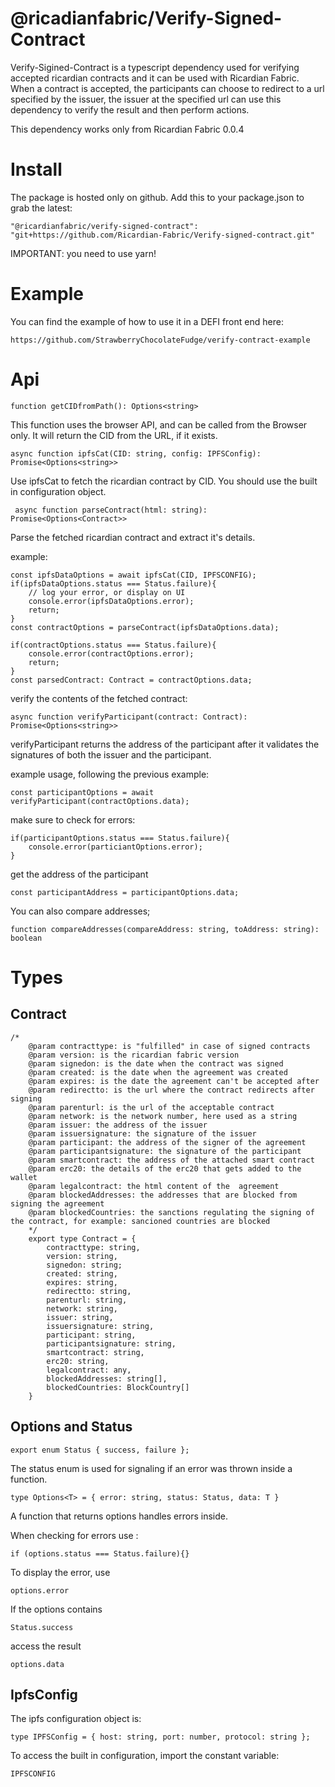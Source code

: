 # @ricadianfabric/Verify-Signed-Contract

Verify-Sigined-Contract is a typescript dependency used for verifying accepted ricardian contracts and it can be used with Ricardian Fabric. When a contract is accepted, the participants can choose to redirect to a url specified by the issuer, the issuer at the specified url can use this dependency to verify the result and then perform actions.

This dependency works only from Ricardian Fabric 0.0.4 

# Install
The package is hosted only on github.
Add this to your package.json to grab the latest:

    "@ricardianfabric/verify-signed-contract": "git+https://github.com/Ricardian-Fabric/Verify-signed-contract.git"
IMPORTANT: you need to use yarn!

# Example
You can find the example of how to use it in a DEFI front end here:
    
    https://github.com/StrawberryChocolateFudge/verify-contract-example


# Api

    function getCIDfromPath(): Options<string> 

This function uses the browser API, and can be called from the Browser only. It will return the CID from the URL, if it exists.


    async function ipfsCat(CID: string, config: IPFSConfig): Promise<Options<string>> 

Use ipfsCat to fetch the ricardian contract by CID. You should use the built in configuration object.


     async function parseContract(html: string): Promise<Options<Contract>>

Parse the fetched ricardian contract and extract it's details. 

example:

    const ipfsDataOptions = await ipfsCat(CID, IPFSCONFIG);
    if(ipfsDataOptions.status === Status.failure){
        // log your error, or display on UI
        console.error(ipfsDataOptions.error);
        return;
    }
    const contractOptions = parseContract(ipfsDataOptions.data);

    if(contractOptions.status === Status.failure){
        console.error(contractOptions.error);
        return;
    }
    const parsedContract: Contract = contractOptions.data;

verify the contents of the fetched contract:

    async function verifyParticipant(contract: Contract): Promise<Options<string>>

verifyParticipant returns the address of the participant after it validates the signatures of both the issuer and the participant.

example usage, following the previous example:

    const participantOptions = await verifyParticipant(contractOptions.data);

make sure to check for errors:

    if(participantOptions.status === Status.failure){
        console.error(particiantOptions.error);
    }

get the address of the participant

    const participantAddress = participantOptions.data;

You can also compare addresses;

    function compareAddresses(compareAddress: string, toAddress: string): boolean



# Types

## Contract
   
    /*
        @param contracttype: is "fulfilled" in case of signed contracts
        @param version: is the ricardian fabric version
        @param signedon: is the date when the contract was signed
        @param created: is the date when the agreement was created
        @param expires: is the date the agreement can't be accepted after
        @param redirectto: is the url where the contract redirects after signing
        @param parenturl: is the url of the acceptable contract
        @param network: is the network number, here used as a string
        @param issuer: the address of the issuer
        @param issuersignature: the signature of the issuer
        @param participant: the address of the signer of the agreement
        @param participantsignature: the signature of the participant
        @param smartcontract: the address of the attached smart contract
        @param erc20: the details of the erc20 that gets added to the wallet
        @param legalcontract: the html content of the  agreement
        @param blockedAddresses: the addresses that are blocked from signing the agreement
        @param blockedCountries: the sanctions regulating the signing of the contract, for example: sancioned countries are blocked
        */
        export type Contract = {
            contracttype: string,
            version: string,
            signedon: string;
            created: string,
            expires: string,
            redirectto: string,
            parenturl: string,
            network: string,
            issuer: string,
            issuersignature: string,
            participant: string,
            participantsignature: string,
            smartcontract: string,
            erc20: string,
            legalcontract: any,
            blockedAddresses: string[],
            blockedCountries: BlockCountry[]
        }


## Options and Status

    export enum Status { success, failure };
The status enum is used for signaling if an error was thrown inside a function.

    type Options<T> = { error: string, status: Status, data: T }

A function that returns options handles errors inside.

When checking for errors use :

    if (options.status === Status.failure){}

To display the error, use 
    
    options.error

If the options contains 

    Status.success
    
access the result 

    options.data

## IpfsConfig

The ipfs configuration object is:

    type IPFSConfig = { host: string, port: number, protocol: string };

To access the built in configuration, import the constant variable:

    IPFSCONFIG

